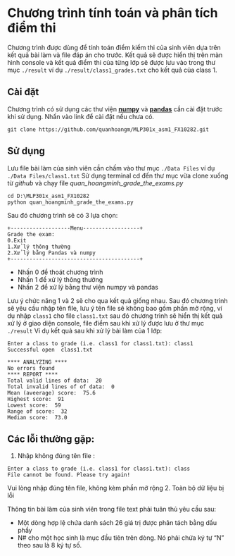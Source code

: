 # Chương trình tính toán và phân tích điểm thi
Chương trình được dùng để tính toán điểm kiểm thi của sinh viên dựa trên kết quả bài làm và file đáp án cho trước. Kết quả sẽ được hiển thị trên màn hình console và kết quả điểm thi của từng lớp sẽ được lưu vào trong thư mục `./result` ví dụ `./result/class1_grades.txt` cho kết quả của class 1.
## Cài đặt
Chương trình có sử dụng các thư viện [**numpy**](https://numpy.org/install/) và [**pandas**](https://pandas.pydata.org/docs/getting_started/install.html) cần cài đặt trước khi sử dụng. Nhấn vào link để cài đặt nếu chưa có.
```
git clone https://github.com/quanhoangm/MLP301x_asm1_FX10282.git
```
## Sử dụng
Lưu file bài làm của sinh viên cần chấm vào thư mục `./Data Files` ví dụ `./Data Files/class1.txt` Sử dụng terminal cd đến thư mục vừa clone xuống từ _github_ và chạy file _quan_hoangminh_grade_the_exams.py_
```
cd D:\MLP301x_asm1_FX10282
python quan_hoangminh_grade_the_exams.py
```
Sau đó chương trình sẽ có 3 lựa chọn:
```
+-------------------Menu------------------+
Grade the exam:
0.Exit
1.Xử lý thông thường
2.Xử lý bằng Pandas và numpy
+-----------------------------------------+
```
- Nhấn 0 để thoát chương trình
- Nhấn 1 để xử lý thông thường
- Nhấn 2 để xử lý bằng thư viện numpy và pandas
 
Lưu ý chức năng 1 và 2 sẽ cho qua kết quả giống nhau.
Sau đó chương trình sẽ yêu cầu nhập tên file, lưu ý tên file sẽ không bao gồm phần mở rộng, ví dụ nhập `class1` cho file `class1.txt` sau đó chương trình sẽ hiển thị kết quả xử lý ở giao diện console, file điểm sau khi xử lý được lưu ở thư mục `./result` 
Ví dụ kết quả sau khi xử lý bài làm của 1 lớp:
```
Enter a class to grade (i.e. class1 for class1.txt): class1
Successful open  class1.txt

**** ANALYZING ****
No errors found
**** REPORT ****
Total valid lines of data:  20
Total invalid lines of of data:  0
Mean (aveerage) score:  75.6
Highest score:  91
Lowest score:  59
Range of score:  32
Median score:  73.0
```
## Các lỗi thường gặp:
1. Nhập không đúng tên file :
``` 
Enter a class to grade (i.e. class1 for class1.txt): class
File cannot be found. Please try again!
```
Vui lòng nhập đúng tên file, không kèm phần mở rộng
2. Toàn bộ dữ liệu bị lỗi

Thông tin bài làm của sinh viên trong file text phải tuân thủ yêu cầu sau:
- Một dòng hợp lệ chứa danh sách 26 giá trị được phân tách bằng dấu phẩy
- N# cho một học sinh là mục đầu tiên trên dòng. Nó phải chứa ký tự “N” theo sau là 8 ký tự số.






